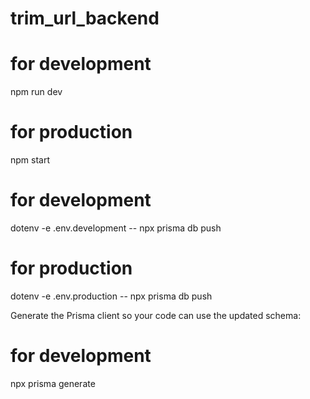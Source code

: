 # trim_url_backend

# for development
npm run dev

# for production
npm start

# for development
dotenv -e .env.development -- npx prisma db push

# for production
dotenv -e .env.production -- npx prisma db push

Generate the Prisma client so your code can use the updated schema:

# for development
npx prisma generate